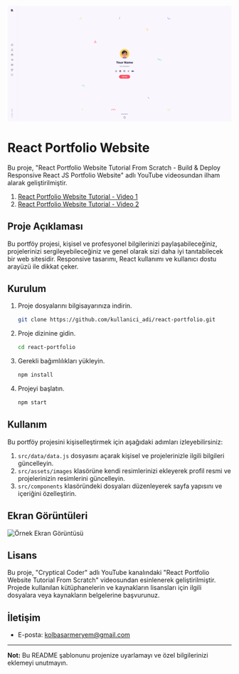 ![logo](https://github.com/meryemkolbasar/myportfolio-project/blob/c4773178ae01dd6e922ece90764163d519325aef/portfolio-project-banner.png)

# React Portfolio Website

Bu proje, "React Portfolio Website Tutorial From Scratch - Build & Deploy Responsive React JS Portfolio Website" adlı YouTube videosundan ilham alarak geliştirilmiştir.
1. [React Portfolio Website Tutorial - Video 1](https://youtu.be/o3IP5HeFRO0?feature=shared)
2. [React Portfolio Website Tutorial - Video 2](https://youtu.be/9wdErl1gA4E?feature=shared)
## Proje Açıklaması

Bu portföy projesi, kişisel ve profesyonel bilgilerinizi paylaşabileceğiniz, projelerinizi sergileyebileceğiniz ve genel olarak sizi daha iyi tanıtabilecek bir web sitesidir. Responsive tasarımı, React kullanımı ve kullanıcı dostu arayüzü ile dikkat çeker.

## Kurulum

1. Proje dosyalarını bilgisayarınıza indirin.
    ```bash
    git clone https://github.com/kullanici_adi/react-portfolio.git
    ```

2. Proje dizinine gidin.
    ```bash
    cd react-portfolio
    ```

3. Gerekli bağımlılıkları yükleyin.
    ```bash
    npm install
    ```

4. Projeyi başlatın.
    ```bash
    npm start
    ```

## Kullanım

Bu portföy projesini kişiselleştirmek için aşağıdaki adımları izleyebilirsiniz:

1. `src/data/data.js` dosyasını açarak kişisel ve projelerinizle ilgili bilgileri güncelleyin.
2. `src/assets/images` klasörüne kendi resimlerinizi ekleyerek profil resmi ve projelerinizin resimlerini güncelleyin.
3. `src/components` klasöründeki dosyaları düzenleyerek sayfa yapısını ve içeriğini özelleştirin.

## Ekran Görüntüleri

![Örnek Ekran Görüntüsü](screenshots/screenshot.png)

## Lisans

Bu proje, "Cryptical Coder" adlı YouTube kanalındaki "React Portfolio Website Tutorial From Scratch" videosundan esinlenerek geliştirilmiştir.
Projede kullanılan kütüphanelerin ve kaynakların lisansları için ilgili dosyalara veya kaynakların belgelerine başvurunuz.

## İletişim

- E-posta: kolbasarmeryem@gmail.com

---
**Not:** Bu README şablonunu projenize uyarlamayı ve özel bilgilerinizi eklemeyi unutmayın.

